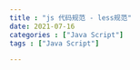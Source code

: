 ```yaml
---
title : "js 代码规范 - less规范"
date: 2021-07-16
categories : ["Java Script"]
tags : ["Java Script"]

---
```

